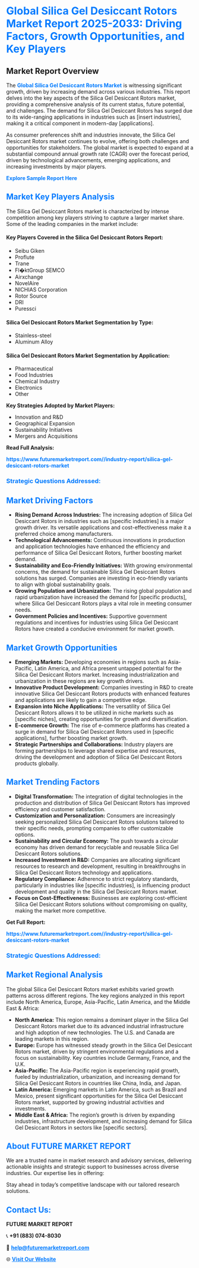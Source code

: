 <h1 style="color: #007BFF;">Global Silica Gel Desiccant Rotors Market Report 2025-2033: Driving Factors, Growth Opportunities, and Key Players</h1>

<section id="overview">
<h2>Market Report Overview</h2>
<p>The <a href="https://www.futuremarketreport.com//industry-report/silica-gel-desiccant-rotors-market" style="color: #007BFF; text-decoration: none;"><strong>Global Silica Gel Desiccant Rotors Market</strong></a> is witnessing significant growth, driven by increasing demand across various industries. This report delves into the key aspects of the Silica Gel Desiccant Rotors market, providing a comprehensive analysis of its current status, future potential, and challenges. The demand for Silica Gel Desiccant Rotors has surged due to its wide-ranging applications in industries such as [insert industries], making it a critical component in modern-day [applications].</p>
<p>As consumer preferences shift and industries innovate, the Silica Gel Desiccant Rotors market continues to evolve, offering both challenges and opportunities for stakeholders. The global market is expected to expand at a substantial compound annual growth rate (CAGR) over the forecast period, driven by technological advancements, emerging applications, and increasing investments by major players.</p>
</section>

<section id="overview">
<p><a href="https://www.futuremarketreport.com//request-sample/reportId=50148" style="color: #007BFF; text-decoration: none;"><strong>Explore Sample Report Here</strong></a></p>
</section>

<section id="key-players">
<h2 style="color: #007BFF;">Market Key Players Analysis</h2>
<p>The Silica Gel Desiccant Rotors market is characterized by intense competition among key players striving to capture a larger market share. Some of the leading companies in the market include:</p>
<h4>Key Players Covered in the Silica Gel Desiccant Rotors Report:</h4>
<ul><li>Seibu Giken</li><li>Proflute</li><li>Trane</li><li>Fl�ktGroup SEMCO</li><li>Airxchange</li><li>NovelAire</li><li>NICHIAS Corporation</li><li>Rotor Source</li><li>DRI</li><li>Puressci</li></ul>
<h4>Silica Gel Desiccant Rotors Market Segmentation by Type:</h4>
<ul><li>Stainless-steel</li><li>Aluminum Alloy</li></ul>

<h4>Silica Gel Desiccant Rotors Market Segmentation by Application:</h4>
<ul><li>Pharmaceutical</li><li>Food Industries</li><li>Chemical Industry</li><li>Electronics</li><li>Other</li></ul>
<p><strong>Key Strategies Adopted by Market Players:</strong></p>
<ul>
<li>Innovation and R&D</li>
<li>Geographical Expansion</li>
<li>Sustainability Initiatives</li>
<li>Mergers and Acquisitions</li>
</ul>
</section>

<section>
<p><strong>Read Full Analysis: </strong></p><a href="https://www.futuremarketreport.com//industry-report/silica-gel-desiccant-rotors-market" style="color: #007BFF; text-decoration: none;"><strong>https://www.futuremarketreport.com//industry-report/silica-gel-desiccant-rotors-market</strong></a>
<h3 style="color: #007BFF;">Strategic Questions Addressed:</h3>
</section>

<section id="driving-factors">
<h2 style="color: #007BFF;">Market Driving Factors</h2>
<ul>
<li><strong>Rising Demand Across Industries:</strong> The increasing adoption of Silica Gel Desiccant Rotors in industries such as [specific industries] is a major growth driver. Its versatile applications and cost-effectiveness make it a preferred choice among manufacturers.</li>
<li><strong>Technological Advancements:</strong> Continuous innovations in production and application technologies have enhanced the efficiency and performance of Silica Gel Desiccant Rotors, further boosting market demand.</li>
<li><strong>Sustainability and Eco-Friendly Initiatives:</strong> With growing environmental concerns, the demand for sustainable Silica Gel Desiccant Rotors solutions has surged. Companies are investing in eco-friendly variants to align with global sustainability goals.</li>
<li><strong>Growing Population and Urbanization:</strong> The rising global population and rapid urbanization have increased the demand for [specific products], where Silica Gel Desiccant Rotors plays a vital role in meeting consumer needs.</li>
<li><strong>Government Policies and Incentives:</strong> Supportive government regulations and incentives for industries using Silica Gel Desiccant Rotors have created a conducive environment for market growth.</li>
</ul>
</section>

<section id="growth-opportunities">
<h2 style="color: #007BFF;">Market Growth Opportunities</h2>
<ul>
<li><strong>Emerging Markets:</strong> Developing economies in regions such as Asia-Pacific, Latin America, and Africa present untapped potential for the Silica Gel Desiccant Rotors market. Increasing industrialization and urbanization in these regions are key growth drivers.</li>
<li><strong>Innovative Product Development:</strong> Companies investing in R&D to create innovative Silica Gel Desiccant Rotors products with enhanced features and applications are likely to gain a competitive edge.</li>
<li><strong>Expansion into Niche Applications:</strong> The versatility of Silica Gel Desiccant Rotors allows it to be utilized in niche markets such as [specific niches], creating opportunities for growth and diversification.</li>
<li><strong>E-commerce Growth:</strong> The rise of e-commerce platforms has created a surge in demand for Silica Gel Desiccant Rotors used in [specific applications], further boosting market growth.</li>
<li><strong>Strategic Partnerships and Collaborations:</strong> Industry players are forming partnerships to leverage shared expertise and resources, driving the development and adoption of Silica Gel Desiccant Rotors products globally.</li>
</ul>
</section>

<section id="trending-factors">
<h2 style="color: #007BFF;">Market Trending Factors</h2>
<ul>
<li><strong>Digital Transformation:</strong> The integration of digital technologies in the production and distribution of Silica Gel Desiccant Rotors has improved efficiency and customer satisfaction.</li>
<li><strong>Customization and Personalization:</strong> Consumers are increasingly seeking personalized Silica Gel Desiccant Rotors solutions tailored to their specific needs, prompting companies to offer customizable options.</li>
<li><strong>Sustainability and Circular Economy:</strong> The push towards a circular economy has driven demand for recyclable and reusable Silica Gel Desiccant Rotors solutions.</li>
<li><strong>Increased Investment in R&D:</strong> Companies are allocating significant resources to research and development, resulting in breakthroughs in Silica Gel Desiccant Rotors technology and applications.</li>
<li><strong>Regulatory Compliance:</strong> Adherence to strict regulatory standards, particularly in industries like [specific industries], is influencing product development and quality in the Silica Gel Desiccant Rotors market.</li>
<li><strong>Focus on Cost-Effectiveness:</strong> Businesses are exploring cost-efficient Silica Gel Desiccant Rotors solutions without compromising on quality, making the market more competitive.</li>
</ul>
</section>

<section>
<p><strong>Get Full Report: </strong></p><a href="https://www.futuremarketreport.com//industry-report/silica-gel-desiccant-rotors-market" style="color: #007BFF; text-decoration: none;"><strong>https://www.futuremarketreport.com//industry-report/silica-gel-desiccant-rotors-market</strong></a>
<h3 style="color: #007BFF;">Strategic Questions Addressed:</h3>
</section>


<section id="regional-analysis">
<h2 style="color: #007BFF;">Market Regional Analysis</h2>
<p>The global Silica Gel Desiccant Rotors market exhibits varied growth patterns across different regions. The key regions analyzed in this report include North America, Europe, Asia-Pacific, Latin America, and the Middle East & Africa:</p>
<ul>
<li><strong>North America:</strong> This region remains a dominant player in the Silica Gel Desiccant Rotors market due to its advanced industrial infrastructure and high adoption of new technologies. The U.S. and Canada are leading markets in this region.</li>
<li><strong>Europe:</strong> Europe has witnessed steady growth in the Silica Gel Desiccant Rotors market, driven by stringent environmental regulations and a focus on sustainability. Key countries include Germany, France, and the U.K.</li>
<li><strong>Asia-Pacific:</strong> The Asia-Pacific region is experiencing rapid growth, fueled by industrialization, urbanization, and increasing demand for Silica Gel Desiccant Rotors in countries like China, India, and Japan.</li>
<li><strong>Latin America:</strong> Emerging markets in Latin America, such as Brazil and Mexico, present significant opportunities for the Silica Gel Desiccant Rotors market, supported by growing industrial activities and investments.</li>
<li><strong>Middle East & Africa:</strong> The region’s growth is driven by expanding industries, infrastructure development, and increasing demand for Silica Gel Desiccant Rotors in sectors like [specific sectors].</li>
</ul>
</section>

<footer>
<h2 style="color: #007BFF;">About FUTURE MARKET REPORT</h2>
<p>We are a trusted name in market research and advisory services, delivering actionable insights and strategic support to businesses across diverse industries. Our expertise lies in offering:</p>

<p>Stay ahead in today’s competitive landscape with our tailored research solutions.</p>

<h2 style="color: #007BFF;">Contact Us:</h2>
<p><strong>FUTURE MARKET REPORT</strong></p>
<p>📞 <strong>+91 (883) 074-8030</strong></p>
<p>📧 <strong><a href="mailto:help@futuremarketreport.com" style="color: #007BFF;">help@futuremarketreport.com</a></strong></p>
<p>🌐 <strong><a href="https://www.futuremarketreport.com/" style="color: #007BFF;">Visit Our Website</a></strong></p>
</footer>